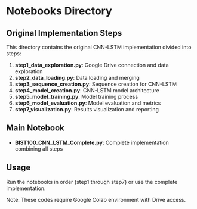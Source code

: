 # Notebooks Directory

## Original Implementation Steps

This directory contains the original CNN-LSTM implementation divided into steps:

1. **step1_data_exploration.py**: Google Drive connection and data exploration
2. **step2_data_loading.py**: Data loading and merging 
3. **step3_sequence_creation.py**: Sequence creation for CNN-LSTM
4. **step4_model_creation.py**: CNN-LSTM model architecture
5. **step5_model_training.py**: Model training process
6. **step6_model_evaluation.py**: Model evaluation and metrics
7. **step7_visualization.py**: Results visualization and reporting

## Main Notebook

- **BIST100_CNN_LSTM_Complete.py**: Complete implementation combining all steps

## Usage

Run the notebooks in order (step1 through step7) or use the complete implementation.

Note: These codes require Google Colab environment with Drive access.

